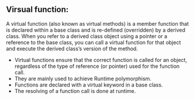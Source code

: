 <html>
<body>
<h2>
Virsual function:
</h2>
<p>
A virtual function (also known as virtual methods) is a member function that is declared within a base class and is re-defined (overridden) by a derived class. When you refer to a derived class object using a pointer or a reference to the base class, you can call a virtual function for that object and execute the derived class’s version of the method.
</p>
<ul>
<li>Virtual functions ensure that the correct function is called for an object, regardless of the type of reference (or pointer) used for the function call.</li>
<li>They are mainly used to achieve Runtime polymorphism.</li>
<li>Functions are declared with a virtual keyword in a base class.</li>
<li>The resolving of a function call is done at runtime.</li>


</ul>
</body>
</html>